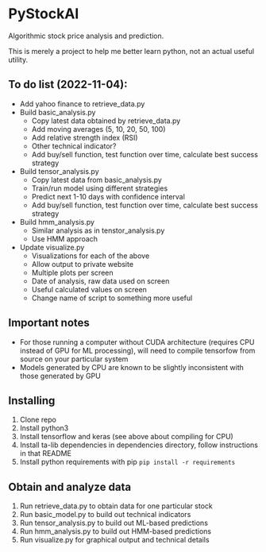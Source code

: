 # PyStockAI
Algorithmic stock price analysis and prediction.

This is merely a project to help me better learn python, not an actual useful utility.

## To do list (2022-11-04):
 * Add yahoo finance to retrieve_data.py
 * Build basic_analysis.py
   * Copy latest data obtained by retrieve_data.py
   * Add moving averages (5, 10, 20, 50, 100)
   * Add relative strength index (RSI)
   * Other technical indicator?
   * Add buy/sell function, test function over time, calculate best success strategy
 * Build tensor_analysis.py
   * Copy latest data from basic_analysis.py
   * Train/run model using different strategies
   * Predict next 1-10 days with confidence interval
   * Add buy/sell function, test function over time, calculate best success strategy
 * Build hmm_analysis.py
   * Similar analysis as in tenstor_analysis.py
   * Use HMM approach
 * Update visualize.py
   * Visualizations for each of the above
   * Allow output to private website
   * Multiple plots per screen
   * Date of analysis, raw data used on screen
   * Useful calculated values on screen
   * Change name of script to something more useful

## Important notes
 * For those running a computer without CUDA architecture (requires CPU instead of GPU for ML processing), will need to compile tensorfow from source on your particular system
 * Models generated by CPU are known to be slightly inconsistent with those generated by GPU

## Installing
 1. Clone repo
 1. Install python3
 1. Install tensorflow and keras (see above about compiling for CPU)
 1. Install ta-lib dependencies in dependencies directory, follow instructions in that README
 1. Install python requirements with pip `pip install -r requirements`
 
## Obtain and analyze data
 1. Run retrieve_data.py to obtain data for one particular stock
 1. Run basic_model.py to build out technical indicators
 1. Run tensor_analysis.py to build out ML-based predictions
 1. Run hmm_analysis.py to build out HMM-based predictions
 1. Run visualize.py for graphical output and technical details
 
